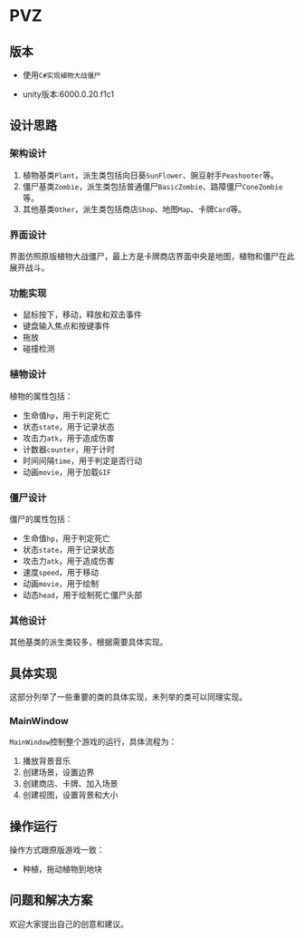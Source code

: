# PVZ



## 版本

* 使用`C#实现植物大战僵尸`

* unity版本:6000.0.20.f1c1



## 设计思路

### 架构设计

1. 植物基类`Plant`，派生类包括向日葵`SunFlower`、豌豆射手`Peashooter`等。
2. 僵尸基类`Zombie`，派生类包括普通僵尸`BasicZombie`、路障僵尸`ConeZombie`等。
3. 其他基类`Other`，派生类包括商店`Shop`、地图`Map`、卡牌`Card`等。



### 界面设计

界面仿照原版植物大战僵尸，最上方是卡牌商店界面中央是地图，植物和僵尸在此展开战斗。



### 功能实现

- 鼠标按下，移动，释放和双击事件
- 键盘输入焦点和按键事件
- 拖放
- 碰撞检测





### 植物设计

植物的属性包括：

* 生命值`hp`，用于判定死亡
* 状态`state`，用于记录状态
* 攻击力`atk`，用于造成伤害
* 计数器`counter`，用于计时
* 时间间隔`time`，用于判定是否行动
* 动画`movie`，用于加载`GIF`



### 僵尸设计

僵尸的属性包括：

* 生命值`hp`，用于判定死亡
* 状态`state`，用于记录状态
* 攻击力`atk`，用于造成伤害
* 速度`speed`，用于移动
* 动画`movie`，用于绘制
* 动态`head`，用于绘制死亡僵尸头部



### 其他设计

其他基类的派生类较多，根据需要具体实现。



## 具体实现

这部分列举了一些重要的类的具体实现，未列举的类可以同理实现。

### MainWindow

`MainWindow`控制整个游戏的运行，具体流程为：

1. 播放背景音乐
2. 创建场景，设置边界
3. 创建商店、卡牌、加入场景
4. 创建视图，设置背景和大小

## 操作运行

操作方式跟原版游戏一致：

* 种植，拖动植物到地块

## 问题和解决方案

欢迎大家提出自己的创意和建议。

